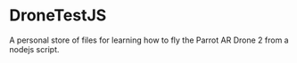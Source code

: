 # DroneTestJS
A personal store of files for learning how to fly the Parrot AR Drone 2 from a nodejs script.
